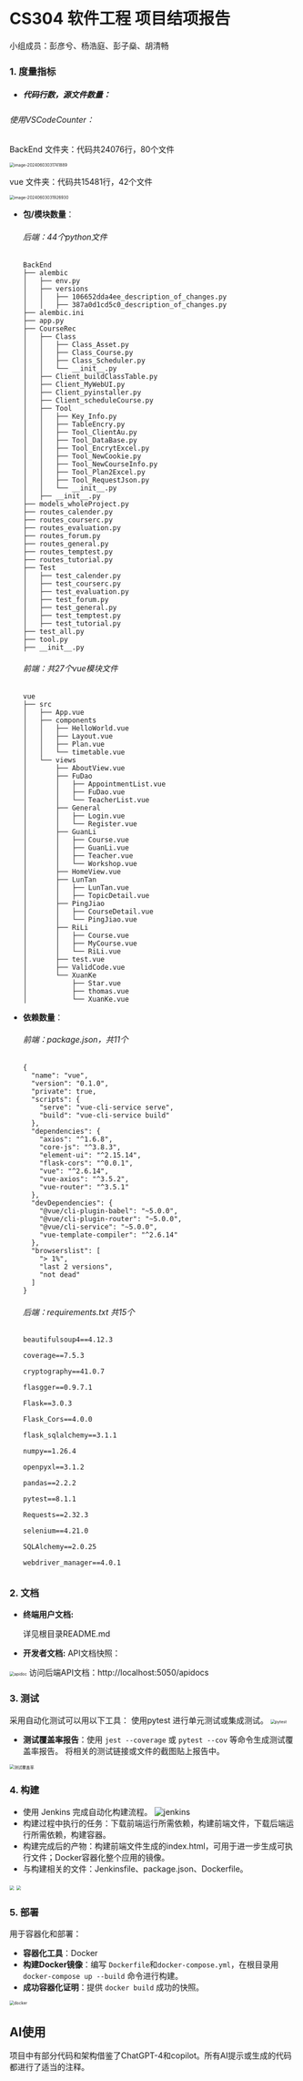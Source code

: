 # CS304 软件工程 项目结项报告

小组成员：彭彦兮、杨浩庭、彭子燊、胡清畅

### 1. 度量指标
- ##### 代码行数，源文件数量：

###### 使用VSCodeCounter：

BackEnd 文件夹：代码共24076行，80个文件

<img src="markdown_img/%E5%89%8D%E5%8D%81%E5%88%86.assets/image-20240603031741889.png" alt="image-20240603031741889" style="zoom:50%;" />

vue 文件夹：代码共15481行，42个文件

<img src="markdown_img/%E5%89%8D%E5%8D%81%E5%88%86.assets/image-20240603031926930.png" alt="image-20240603031926930" style="zoom:50%;" />



- **包/模块数量**：

  ###### 后端：44个python文件

  ```
  BackEnd
  ├── alembic
  │   ├── env.py
  │   ├── versions
  │   │   ├── 106652dda4ee_description_of_changes.py
  │   │   ├── 387a0d1cd5c0_description_of_changes.py
  ├── alembic.ini
  ├── app.py
  ├── CourseRec
  │   ├── Class
  │   │   ├── Class_Asset.py
  │   │   ├── Class_Course.py
  │   │   ├── Class_Scheduler.py
  │   │   └── __init__.py
  │   ├── Client_buildClassTable.py
  │   ├── Client_MyWebUI.py
  │   ├── Client_pyinstaller.py
  │   ├── Client_scheduleCourse.py
  │   ├── Tool
  │   │   ├── Key_Info.py
  │   │   ├── TableEncry.py
  │   │   ├── Tool_ClientAu.py
  │   │   ├── Tool_DataBase.py
  │   │   ├── Tool_EncrytExcel.py
  │   │   ├── Tool_NewCookie.py
  │   │   ├── Tool_NewCourseInfo.py
  │   │   ├── Tool_Plan2Excel.py
  │   │   ├── Tool_RequestJson.py
  │   │   └── __init__.py
  │   ├── __init__.py
  ├── models_wholeProject.py
  ├── routes_calender.py
  ├── routes_courserc.py
  ├── routes_evaluation.py
  ├── routes_forum.py
  ├── routes_general.py
  ├── routes_temptest.py
  ├── routes_tutorial.py
  ├── Test
  │   ├── test_calender.py
  │   ├── test_courserc.py
  │   ├── test_evaluation.py
  │   ├── test_forum.py
  │   ├── test_general.py
  │   ├── test_temptest.py
  │   ├── test_tutorial.py
  ├── test_all.py
  ├── tool.py
  ├── __init__.py
  ```
  
  
  
  ###### 前端：共27个vue模块文件
  
  ```
  vue
  ├── src
  │   ├── App.vue
  │   ├── components
  │   │   ├── HelloWorld.vue
  │   │   ├── Layout.vue
  │   │   ├── Plan.vue
  │   │   └── timetable.vue
  │   └── views
  │       ├── AboutView.vue
  │       ├── FuDao
  │       │   ├── AppointmentList.vue
  │       │   ├── FuDao.vue
  │       │   └── TeacherList.vue
  │       ├── General
  │       │   ├── Login.vue
  │       │   └── Register.vue
  │       ├── GuanLi
  │       │   ├── Course.vue
  │       │   ├── GuanLi.vue
  │       │   ├── Teacher.vue
  │       │   └── Workshop.vue
  │       ├── HomeView.vue
  │       ├── LunTan
  │       │   ├── LunTan.vue
  │       │   ├── TopicDetail.vue
  │       ├── PingJiao
  │       │   ├── CourseDetail.vue
  │       │   └── PingJiao.vue
  │       ├── RiLi
  │       │   ├── Course.vue
  │       │   ├── MyCourse.vue
  │       │   └── RiLi.vue
  │       ├── test.vue
  │       ├── ValidCode.vue
  │       └── XuanKe
  │           ├── Star.vue
  │           ├── thomas.vue
  │           └── XuanKe.vue
  
  ```
  
  
  
- **依赖数量**：

  ###### 前端：package.json，共11个

  ```
  {
    "name": "vue",
    "version": "0.1.0",
    "private": true,
    "scripts": {
      "serve": "vue-cli-service serve",
      "build": "vue-cli-service build"
    },
    "dependencies": {
      "axios": "^1.6.8",
      "core-js": "^3.8.3",
      "element-ui": "^2.15.14",
      "flask-cors": "^0.0.1",
      "vue": "^2.6.14",
      "vue-axios": "^3.5.2",
      "vue-router": "^3.5.1"
    },
    "devDependencies": {
      "@vue/cli-plugin-babel": "~5.0.0",
      "@vue/cli-plugin-router": "~5.0.0",
      "@vue/cli-service": "~5.0.0",
      "vue-template-compiler": "^2.6.14"
    },
    "browserslist": [
      "> 1%",
      "last 2 versions",
      "not dead"
    ]
  }
  ```
  
  ###### 后端：requirements.txt 共15个
  
  ```
  beautifulsoup4==4.12.3
  
  coverage==7.5.3
  
  cryptography==41.0.7
  
  flasgger==0.9.7.1
  
  Flask==3.0.3
  
  Flask_Cors==4.0.0
  
  flask_sqlalchemy==3.1.1
  
  numpy==1.26.4
  
  openpyxl==3.1.2
  
  pandas==2.2.2
  
  pytest==8.1.1
  
  Requests==2.32.3
  
  selenium==4.21.0
  
  SQLAlchemy==2.0.25
  
  webdriver_manager==4.0.1
  ```
  
  ###### 

### 2. 文档
- **终端用户文档:**
  
  详见根目录README.md
  
  
  
- **开发者文档:**
  API文档快照：
<img src="markdown_img/apidoc.jpg" alt="apidoc" style="zoom:50%;" />
  访问后端API文档：http://localhost:5050/apidocs
  

### 3. 测试
采用自动化测试可以用以下工具：
使用pytest 进行单元测试或集成测试。
<img src="markdown_img/pytestcode.png" alt="pytest" style="zoom:50%;" />
- **测试覆盖率报告**：使用 `jest --coverage` 或 `pytest --cov` 等命令生成测试覆盖率报告。
将相关的测试链接或文件的截图贴上报告中。
<img src="markdown_img/pytest.png" alt="测试覆盖率" style="zoom:50%;" />

### 4. 构建
- 使用 Jenkins 完成自动化构建流程。
![jenkins](markdown_img/jenkins.png)
- 构建过程中执行的任务：下载前端运行所需依赖，构建前端文件，下载后端运行所需依赖，构建容器。
- 构建完成后的产物：构建前端文件生成的index.html，可用于进一步生成可执行文件；Docker容器化整个应用的镜像。
- 与构建相关的文件：Jenkinsfile、package.json、Dockerfile。
<img src="markdown_img/buildfront.png" style="zoom:50%;" />
<img src="markdown_img/build.png" style="zoom:50%;" />

### 5. 部署
用于容器化和部署：
- **容器化工具**：Docker
- **构建Docker镜像**：编写 `Dockerfile`和`docker-compose.yml`，在根目录用 `docker-compose up --build` 命令进行构建。
- **成功容器化证明**：提供 `docker build` 成功的快照。

<img src="markdown_img/docker.png" alt="docker" style="zoom:50%;" />


## AI使用
项目中有部分代码和架构借鉴了ChatGPT-4和copilot。所有AI提示或生成的代码都进行了适当的注释。
